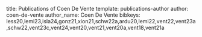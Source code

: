 title: Publications of Coen De Vente
template: publications-author
author: coen-de-vente
author_name: Coen De Vente
bibkeys: less20,lemi23,isla24,gonz21,xion21,schw22a,ardu20,lemi22,vent22,vent23a,schw22,vent23c,vent24,vent20,vent21,vent20a,vent18,vent21a